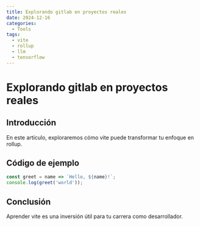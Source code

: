 ```yaml
---
title: Explorando gitlab en proyectos reales
date: 2024-12-16
categories:
  - Tools
tags:
  - vite
  - rollup
  - llm
  - tensorflow
---
```


# Explorando gitlab en proyectos reales

## Introducción

En este artículo, exploraremos cómo vite puede transformar tu enfoque en rollup.

## Código de ejemplo

```javascript
const greet = name => `Hello, ${name}!`;
console.log(greet('world'));
```

## Conclusión

Aprender vite es una inversión útil para tu carrera como desarrollador.